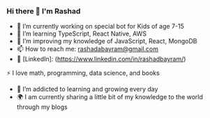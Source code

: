 ### Hi there 👋 I'm Rashad


- 🔭 I’m currently working on special bot for Kids of age 7-15
- 🌱 I’m learning TypeScript, React Native, AWS
- 🌱 I’m improving my knowledge of JavaScript, React, MongoDB
- 📫 How to reach me: rashadabayram@gmail.com
- 💼 [LinkedIn]: (https://www.linkedin.com/in/rashadbayram/)


:zap: I love math, programming, data science, and books
- 🌱 I’m addicted to learning and growing every day
- :earth_africa: I am currently sharing a little bit of my knowledge to the world through my blogs




 
